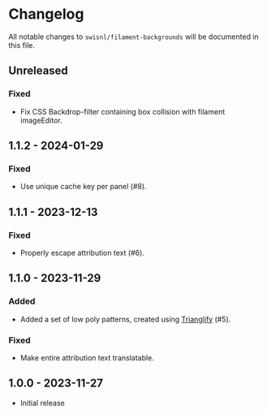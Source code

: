 # Changelog

All notable changes to `swisnl/filament-backgrounds` will be documented in this file.

## Unreleased

### Fixed

* Fix CSS Backdrop-filter containing box collision with filament imageEditor.

## 1.1.2 - 2024-01-29

### Fixed

* Use unique cache key per panel (#8).

## 1.1.1 - 2023-12-13

### Fixed

* Properly escape attribution text (#6).

## 1.1.0 - 2023-11-29

### Added

* Added a set of low poly patterns, created using [Trianglify](https://github.com/qrohlf/trianglify) (#5).

### Fixed

* Make entire attribution text translatable.

## 1.0.0 - 2023-11-27

- Initial release
